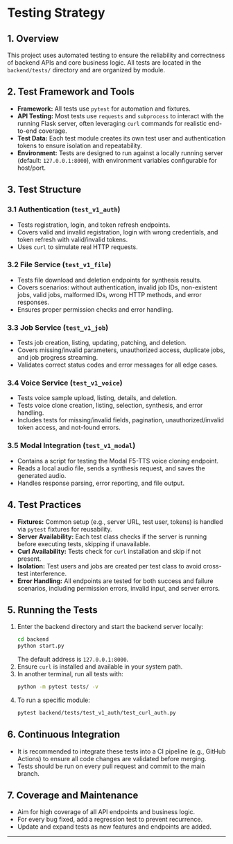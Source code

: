 # Testing Strategy

## 1. Overview

This project uses automated testing to ensure the reliability and correctness of backend APIs and core business logic. All tests are located in the `backend/tests/` directory and are organized by module.

## 2. Test Framework and Tools

- **Framework:** All tests use `pytest` for automation and fixtures.
- **API Testing:** Most tests use `requests` and `subprocess` to interact with the running Flask server, often leveraging `curl` commands for realistic end-to-end coverage.
- **Test Data:** Each test module creates its own test user and authentication tokens to ensure isolation and repeatability.
- **Environment:** Tests are designed to run against a locally running server (default: `127.0.0.1:8000`), with environment variables configurable for host/port.

## 3. Test Structure

### 3.1 Authentication (`test_v1_auth`)

- Tests registration, login, and token refresh endpoints.
- Covers valid and invalid registration, login with wrong credentials, and token refresh with valid/invalid tokens.
- Uses `curl` to simulate real HTTP requests.

### 3.2 File Service (`test_v1_file`)

- Tests file download and deletion endpoints for synthesis results.
- Covers scenarios: without authentication, invalid job IDs, non-existent jobs, valid jobs, malformed IDs, wrong HTTP methods, and error responses.
- Ensures proper permission checks and error handling.

### 3.3 Job Service (`test_v1_job`)

- Tests job creation, listing, updating, patching, and deletion.
- Covers missing/invalid parameters, unauthorized access, duplicate jobs, and job progress streaming.
- Validates correct status codes and error messages for all edge cases.

### 3.4 Voice Service (`test_v1_voice`)

- Tests voice sample upload, listing, details, and deletion.
- Tests voice clone creation, listing, selection, synthesis, and error handling.
- Includes tests for missing/invalid fields, pagination, unauthorized/invalid token access, and not-found errors.

### 3.5 Modal Integration (`test_v1_modal`)

- Contains a script for testing the Modal F5-TTS voice cloning endpoint.
- Reads a local audio file, sends a synthesis request, and saves the generated audio.
- Handles response parsing, error reporting, and file output.

## 4. Test Practices

- **Fixtures:** Common setup (e.g., server URL, test user, tokens) is handled via `pytest` fixtures for reusability.
- **Server Availability:** Each test class checks if the server is running before executing tests, skipping if unavailable.
- **Curl Availability:** Tests check for `curl` installation and skip if not present.
- **Isolation:** Test users and jobs are created per test class to avoid cross-test interference.
- **Error Handling:** All endpoints are tested for both success and failure scenarios, including permission errors, invalid input, and server errors.

## 5. Running the Tests

1. Enter the backend directory and start the backend server locally:
   ```bash
   cd backend
   python start.py
   ```
   The default address is `127.0.0.1:8000`.
2. Ensure `curl` is installed and available in your system path.
3. In another terminal, run all tests with:
   ```bash
   python -m pytest tests/ -v
   ```
4. To run a specific module:
   ```bash
   pytest backend/tests/test_v1_auth/test_curl_auth.py
   ```

## 6. Continuous Integration

- It is recommended to integrate these tests into a CI pipeline (e.g., GitHub Actions) to ensure all code changes are validated before merging.
- Tests should be run on every pull request and commit to the main branch.

## 7. Coverage and Maintenance

- Aim for high coverage of all API endpoints and business logic.
- For every bug fixed, add a regression test to prevent recurrence.
- Update and expand tests as new features and endpoints are added.

---
